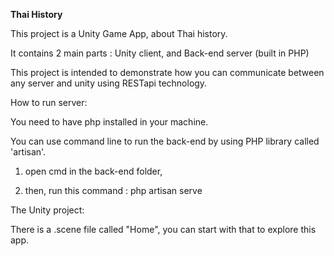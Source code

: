 **Thai History**

This project is a Unity Game App, about Thai history.

It contains 2 main parts : Unity client, and Back-end server (built in PHP)

This project is intended to demonstrate how you can communicate between any server and unity using RESTapi technology.

How to run server:

You need to have php installed in your machine.

You can use command line to run the back-end by using PHP library called 'artisan'.

1. open cmd in the back-end folder,

2. then, run this command : php artisan serve

The Unity project:

There is a .scene file called "Home", you can start with that to explore this app.

